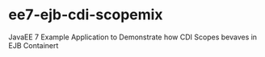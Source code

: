 # ee7-ejb-cdi-scopemix
JavaEE 7 Example Application to Demonstrate how CDI Scopes bevaves in EJB Containert
